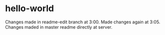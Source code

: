 # hello-world

Changes made in readme-edit branch at 3:00.
Made changes again at 3:05.
Changes maded in master readme directly at server.
